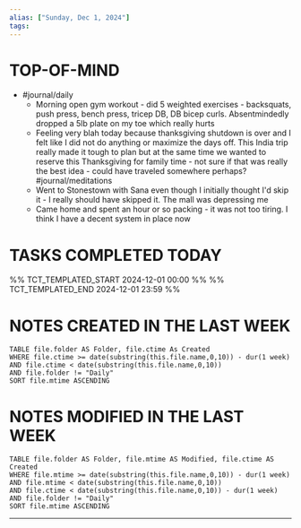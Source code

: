 ```yaml
---
alias: ["Sunday, Dec 1, 2024"]
tags: 
---
```

# TOP-OF-MIND
- #journal/daily 
	- Morning open gym workout - did 5 weighted exercises - backsquats, push press, bench press, tricep DB, DB bicep curls. Absentmindedly dropped a 5lb plate on my toe which really hurts
	- Feeling very blah today because thanksgiving shutdown is over and I felt like I did not do anything or maximize the days off. This India trip really made it tough to plan but at the same time we wanted to reserve this Thanksgiving for family time - not sure if that was really the best idea - could have traveled somewhere perhaps? #journal/meditations 
	- Went to Stonestown with Sana even though I initially thought I'd skip it - I really should have skipped it. The mall was depressing me
	- Came home and spent an hour or so packing - it was not too tiring. I think I have a decent system in place now

# TASKS COMPLETED TODAY
%% TCT_TEMPLATED_START 2024-12-01 00:00 %%
%% TCT_TEMPLATED_END 2024-12-01 23:59 %%


# NOTES CREATED IN THE LAST WEEK
``` dataview
TABLE file.folder AS Folder, file.ctime As Created
WHERE file.ctime >= date(substring(this.file.name,0,10)) - dur(1 week) 
AND file.ctime < date(substring(this.file.name,0,10)) 
AND file.folder != "Daily"
SORT file.mtime ASCENDING
```

# NOTES MODIFIED IN THE LAST WEEK
``` dataview
TABLE file.folder AS Folder, file.mtime AS Modified, file.ctime AS Created
WHERE file.mtime >= date(substring(this.file.name,0,10)) - dur(1 week)
AND file.mtime < date(substring(this.file.name,0,10))
AND file.ctime < date(substring(this.file.name,0,10)) - dur(1 week)
AND file.folder != "Daily"
SORT file.mtime ASCENDING
```
---
